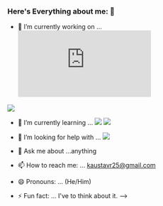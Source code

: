 ### Here's Everything about me: 👋


- 🔭 I’m currently working on ... 
 ![](https://www.androidpolice.com/wp-content/themes/ap2/ap_resize/ap_resize.php?src=https%3A%2F%2Fwww.androidpolice.com%2Fwp-content%2Fuploads%2F2020%2F10%2F10%2Fandroid-studio-logo-hero_ITvLb9SXwyXu.png&w=728)

 ![](https://cms-assets.tutsplus.com/uploads/users/16/courses/1316/preview_image/beginner-to-advanced-with-adobe-xd-auto-animate-400x277.png)
- 🌱 I’m currently learning ...
 ![](https://plugins.jetbrains.com/files/13666/100004/icon/pluginIcon.png)
 ![](https://www.extremetech.com/wp-content/uploads/2011/10/dart-logo-banner1.jpg)

- 🤔 I’m looking for help with ... 
 ![](https://minervainfotech.com/blog/wp-content/uploads/2019/09/Untitled-6-1920x1280.jpg)
- 💬 Ask me about ...anything
- 📫 How to reach me: ... kaustavr25@gmail.com
- 😄 Pronouns: ... (He/Him)
- ⚡ Fun fact: ... I've to think about it. 
-->
